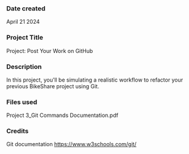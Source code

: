 ### Date created
April 21 2024

### Project Title
Project: Post Your Work on GitHub

### Description
In this project, you'll be simulating a realistic workflow to refactor your previous BikeShare project using Git.

### Files used
Project 3_Git Commands Documentation.pdf

### Credits
Git documentation
https://www.w3schools.com/git/
 